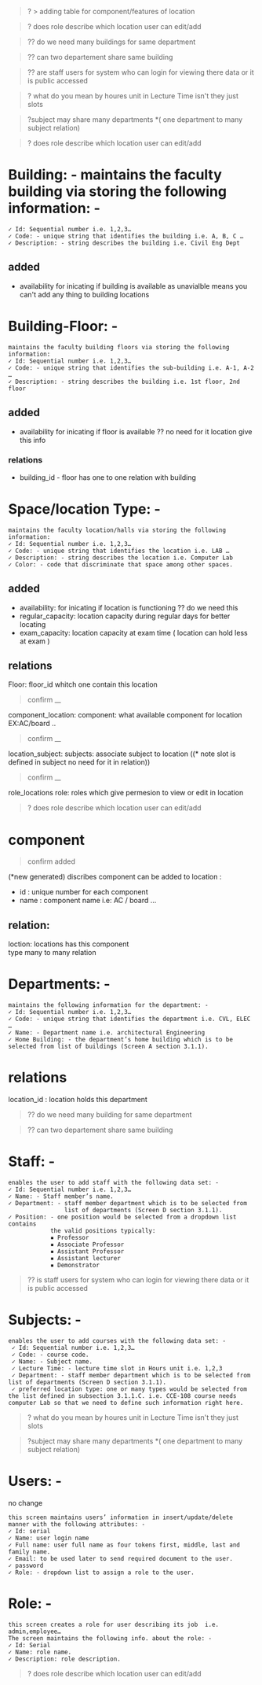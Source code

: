 > ? > adding table for component/features of location

> ? does role describe which location user can edit/add

> ?? do we need many buildings for same department

> ?? can two departement share same building

> ?? are staff users for system who can login for viewing there data or it is public accessed

> ? what do you mean by houres unit in Lecture Time isn't they just slots

> ?subject may share many departments 
*( one department to many subject relation)

> ? does role describe which location user can edit/add


# Building: - maintains the faculty building via storing the following information: -   
    ✓ Id: Sequential number i.e. 1,2,3…  
    ✓ Code: - unique string that identifies the building i.e. A, B, C … 
    ✓ Description: - string describes the building i.e. Civil Eng Dept 


## added 
* availability for inicating if building is available as unavialble means you can't 
    add any thing to building locations 
<!-- > (abdo):?? no need for availability here location availability cover this  -->


# Building-Floor: - 
    maintains the faculty building floors via storing the following information:
    ✓ Id: Sequential number i.e. 1,2,3…
    ✓ Code: - unique string that identifies the sub-building i.e. A-1, A-2 …
    ✓ Description: - string describes the building i.e. 1st floor, 2nd floor 

## added
* availability for inicating if floor is available
?? no need for it location give this info
### relations
* building_id - floor has one to one relation with building 


# Space/location Type: - 
    maintains the faculty location/halls via storing the following information: 
    ✓ Id: Sequential number i.e. 1,2,3…  
    ✓ Code: - unique string that identifies the location i.e. LAB … 
    ✓ Description: - string describes the location i.e. Computer Lab  
    ✓ Color: - code that discriminate that space among other spaces. 
## added
* availability:  for inicating if location is functioning 
?? do we need this
* regular_capacity: location capacity during regular days for better locating
* exam_capacity: location capacity at exam time ( location can hold less at exam )

## relations

Floor: floor_id whitch one contain this location

> confirm  __

component_location:
component: what available component for location EX:AC/board ..

> confirm  __

location_subject:
subjects: associate subject to location ((* note slot is defined 
in subject no need for it in relation))

> confirm  __

role_locations
role: roles which give permesion to view or edit in location 
> ? does role describe which location user can edit/add

# component
> confirm  added

(*new generated) discribes component can be added to location :
* id :  unique number for each component
* name : component name i.e: AC / board ...
## relation:
 loction: locations has this component  
 type many to many relation   


# Departments: - 
    maintains the following information for the department: - 
    ✓ Id: Sequential number i.e. 1,2,3…  
    ✓ Code: - unique string that identifies the department i.e. CVL, ELEC … 
    ✓ Name: - Department name i.e. architectural Engineering 
    ✓ Home Building: - the department’s home building which is to be selected from list of buildings (Screen A section 3.1.1). 

# relations
location_id : location holds this department

> ?? do we need many building for same department 

> ?? can two departement share same building

# Staff: - 
    enables the user to add staff with the following data set: - 
    ✓ Id: Sequential number i.e. 1,2,3…  
    ✓ Name: - Staff member’s name. 
    ✓ Department: - staff member department which is to be selected from 
                    list of departments (Screen D section 3.1.1). 
    ✓ Position: - one position would be selected from a dropdown list contains  
                the valid positions typically: 
                ▪ Professor 
                ▪ Associate Professor 
                ▪ Assistant Professor 
                ▪ Assistant lecturer 
                ▪ Demonstrator 

> ?? is staff users for system who can login for viewing there data or it is public accessed


# Subjects: -
    enables the user to add courses with the following data set: - 
     ✓ Id: Sequential number i.e. 1,2,3…  
     ✓ Code: - course code. 
     ✓ Name: - Subject name. 
     ✓ Lecture Time: - lecture time slot in Hours unit i.e. 1,2,3  
     ✓ Department: - staff member department which is to be selected from list of departments (Screen D section 3.1.1). 
     ✓ preferred location type: one or many types would be selected from the list defined in subsection 3.1.1.C. i.e. CCE-108 course needs computer Lab so that we need to define such information right here. 

> ? what do you mean by houres unit in Lecture Time isn't they just slots

> ?subject may share many departments 
*( one department to many subject relation)





# Users: - 
no change

    this screen maintains users’ information in insert/update/delete 
    manner with the following attributes: - 
    ✓ Id: serial 
    ✓ Name: user login name 
    ✓ Full name: user full name as four tokens first, middle, last and family name. 
    ✓ Email: to be used later to send required document to the user. 
    ✓ password 
    ✓ Role: - dropdown list to assign a role to the user.  




# Role: - 
    this screen creates a role for user describing its job  i.e. admin,employee… 
    The screen maintains the following info. about the role: - 
    ✓ Id: Serial 
    ✓ Name: role name. 
    ✓ Description: role description.
> ? does role describe which location user can edit/add
